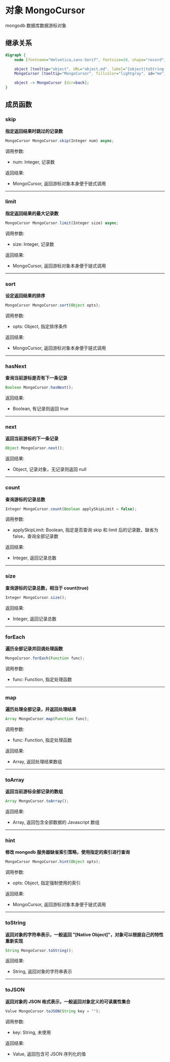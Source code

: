 # 对象 MongoCursor
mongodb 数据库数据游标对象

## 继承关系
```dot
digraph {
    node [fontname="Helvetica,sans-Serif", fontsize=10, shape="record", style="filled", fillcolor="white"];

    object [tooltip="object", URL="object.md", label="{object|toString()\ltoJSON()\l}"];
    MongoCursor [tooltip="MongoCursor", fillcolor="lightgray", id="me", label="{MongoCursor|skip()\llimit()\lsort()\lhasNext()\lnext()\lcount()\lsize()\lforEach()\lmap()\ltoArray()\lhint()\l}"];

    object -> MongoCursor [dir=back];
}
```

## 成员函数
        
### skip
**指定返回结果时跳过的记录数**

```JavaScript
MongoCursor MongoCursor.skip(Integer num) async;
```

调用参数:
* num: Integer, 记录数

返回结果:
* MongoCursor, 返回游标对象本身便于链式调用

--------------------------
### limit
**指定返回结果的最大记录数**

```JavaScript
MongoCursor MongoCursor.limit(Integer size) async;
```

调用参数:
* size: Integer, 记录数

返回结果:
* MongoCursor, 返回游标对象本身便于链式调用

--------------------------
### sort
**设定返回结果的排序**

```JavaScript
MongoCursor MongoCursor.sort(Object opts);
```

调用参数:
* opts: Object, 指定排序条件

返回结果:
* MongoCursor, 返回游标对象本身便于链式调用

--------------------------
### hasNext
**查询当前游标是否有下一条记录**

```JavaScript
Boolean MongoCursor.hasNext();
```

返回结果:
* Boolean, 有记录则返回 true

--------------------------
### next
**返回当前游标的下一条记录**

```JavaScript
Object MongoCursor.next();
```

返回结果:
* Object, 记录对象，无记录则返回 null

--------------------------
### count
**查询游标的记录总数**

```JavaScript
Integer MongoCursor.count(Boolean applySkipLimit = false);
```

调用参数:
* applySkipLimit: Boolean, 指定是否查询 skip 和 limit 后的记录数，缺省为 false，查询全部记录数

返回结果:
* Integer, 返回记录总数

--------------------------
### size
**查询游标的记录总数，相当于 count(true)**

```JavaScript
Integer MongoCursor.size();
```

返回结果:
* Integer, 返回记录总数

--------------------------
### forEach
**遍历全部记录并回调处理函数**

```JavaScript
MongoCursor.forEach(Function func);
```

调用参数:
* func: Function, 指定处理函数

--------------------------
### map
**遍历处理全部记录，并返回处理结果**

```JavaScript
Array MongoCursor.map(Function func);
```

调用参数:
* func: Function, 指定处理函数

返回结果:
* Array, 返回处理结果数组

--------------------------
### toArray
**返回当前游标全部记录的数组**

```JavaScript
Array MongoCursor.toArray();
```

返回结果:
* Array, 返回包含全部数据的 Javascript 数组

--------------------------
### hint
**修改 mongodb 服务器缺省索引策略，使用指定的索引进行查询**

```JavaScript
MongoCursor MongoCursor.hint(Object opts);
```

调用参数:
* opts: Object, 指定强制使用的索引

返回结果:
* MongoCursor, 返回游标对象本身便于链式调用

--------------------------
### toString
**返回对象的字符串表示，一般返回 "[Native Object]"，对象可以根据自己的特性重新实现**

```JavaScript
String MongoCursor.toString();
```

返回结果:
* String, 返回对象的字符串表示

--------------------------
### toJSON
**返回对象的 JSON 格式表示，一般返回对象定义的可读属性集合**

```JavaScript
Value MongoCursor.toJSON(String key = "");
```

调用参数:
* key: String, 未使用

返回结果:
* Value, 返回包含可 JSON 序列化的值

